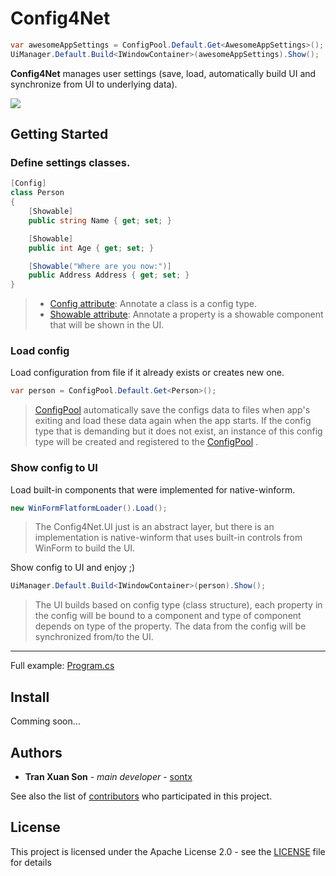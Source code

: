 # Config4Net
``` cs
var awesomeAppSettings = ConfigPool.Default.Get<AwesomeAppSettings>();
UiManager.Default.Build<IWindowContainer>(awesomeAppSettings).Show();
```
**Config4Net** manages user settings (save, load, automatically build UI and synchronize from UI to underlying data).

![](https://2.bp.blogspot.com/-qFPl7LZA9wk/Wj4dzwdnslI/AAAAAAAATNc/rm9oBO1VWMchEGar_EmANktq2is82FHhACLcBGAs/s1600/Untitled+Diagram.png)

## Getting Started
### Define settings classes.
```cs
[Config]
class Person
{
    [Showable]
    public string Name { get; set; }

    [Showable]
    public int Age { get; set; }

    [Showable("Where are you now:")]
    public Address Address { get; set; }
}
```

> - [Config attribute](https://github.com/sontx/config4net/blob/master/Config4Net.Core/ConfigAttribute.cs): Annotate a class is a config type.
> - [Showable attribute](https://github.com/sontx/config4net/blob/master/Config4Net.UI/ShowableAttribute.cs):  Annotate a property is a showable component that will be shown in the UI.

### Load config
Load configuration from file if it already exists or creates new one.
```cs
var person = ConfigPool.Default.Get<Person>();
```

> [ConfigPool](https://github.com/sontx/config4net/blob/master/Config4Net.Core/ConfigPool.cs) automatically save the configs data to files when app's exiting and load these data again when the app starts.
> If the config type that is demanding but it does not exist, an instance of this config type will be created and registered to the [ConfigPool](https://github.com/sontx/config4net/blob/master/Config4Net.Core/ConfigPool.cs) .

### Show config to UI
Load built-in components that were implemented for native-winform.
``` cs
new WinFormFlatformLoader().Load();
```

> The Config4Net.UI just is an abstract layer, but there is an implementation is native-winform that uses built-in controls from WinForm to build the UI.

Show config to UI and enjoy ;)
``` cs
UiManager.Default.Build<IWindowContainer>(person).Show();
```

> The UI builds based on config type (class structure), each property in the config will be bound to a component and type of component depends on type of the property.
> The data from the config will be synchronized from/to the UI.

-------------
Full example: [Program.cs](https://github.com/sontx/config4net/blob/master/ExampleApp/Program.cs)
## Install
Comming soon...
## Authors

* **Tran Xuan Son** - *main developer* - [sontx](https://github.com/sontx)

See also the list of [contributors](https://github.com/sontx/config4net/contributors) who participated in this project.

## License

This project is licensed under the Apache License 2.0 - see the [LICENSE](LICENSE) file for details
